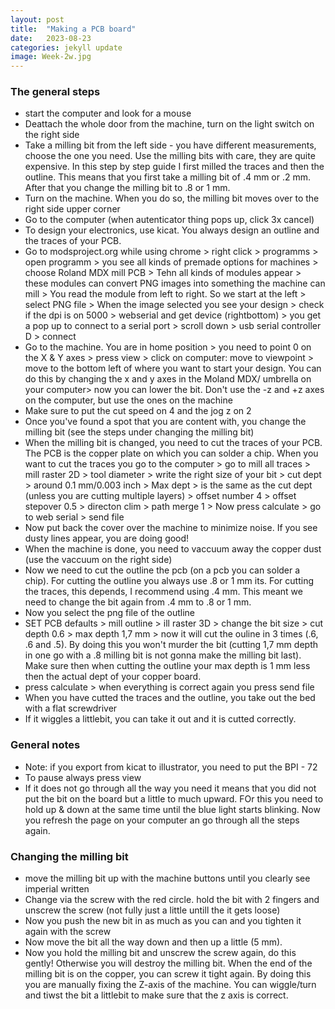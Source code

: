 ```yaml
---
layout: post
title:  "Making a PCB board"
date:   2023-08-23
categories: jekyll update
image: Week-2w.jpg
---
```


### The general steps
- start the computer and look for a mouse
- Deattach the whole door from the machine, turn on the light switch on the right side 
- Take a milling bit from the left side - you have different measurements, choose the one you need. Use the milling bits with care, they are quite expensive. In this step by step guide I first milled the traces and then the outline. This means that you first take a milling bit of .4 mm or .2 mm. After that you change the milling bit to .8 or 1 mm.
- Turn on the machine. When you do so, the milling bit moves over to the right side upper corner
- Go to the computer (when autenticator thing pops up, click 3x cancel)
- To design your electronics, use kicat. You always design an outline and the traces of your PCB. 
- Go to modsproject.org while using chrome > right click > programms > open programm > you see all kinds of premade options for machines > choose Roland MDX mill PCB > Tehn all kinds of modules appear > these modules can convert PNG images into something the machine can mill > You read the module from left to right. So we start at the left > select PNG file > When the image selected you see your design > check if the dpi is on 5000 > webserial and get device (rightbottom) > you get a pop up to connect to a serial port > scroll down > usb serial controller D > connect 
- Go to the machine. You are in home position > you need to point 0 on the X & Y axes > press view > click on computer: move to viewpoint > move to the bottom left of where you want to start your design. You can do this by changing the x and y axes in the Moland MDX/ umbrella on your computer> now you can lower the bit. Don't use the -z and +z axes on the computer, but use the ones on the machine 
- Make sure to put the cut speed on 4 and the jog z on 2
- Once you've found a spot that you are content with, you change the milling bit (see the steps under changing the milling bit)
- When the milling bit is changed, you need to cut the traces of your PCB. The PCB is the copper plate on which you can solder a chip. When you want to cut the traces you go to the computer > go to mill all traces > mill raster 2D > tool diameter > write the right size of your bit > cut dept > around 0.1 mm/0.003 inch > Max dept > is the same as the cut dept (unless you are cutting multiple layers) > offset number 4 > offset stepover 0.5 > directon clim > path merge 1 > Now press calculate > go to web serial > send file
- Now put back the cover over the machine to minimize noise. If you see dusty lines appear, you are doing good!
- When the machine is done, you need to vaccuum away the copper dust (use the vaccuum on the right side) 
- Now we need to cut the outline the pcb (on a pcb you can solder a chip). For cutting the outline you always use .8 or 1 mm its. For cutting the traces, this depends, I recommend using .4 mm. This meant we need to change the bit again from .4 mm to .8 or 1 mm. 
- Now you select the png file of the outline
- SET PCB defaults > mill outline > ill raster 3D > change the bit size > cut depth 0.6 > max depth 1,7 mm > now it will cut the ouline in 3 times (.6, .6 and .5). By doing this you won't murder the bit (cutting 1,7 mm depth in one go with a .8 milling bit is not gonna make the milling bit last). Make sure then when cutting the outline your max depth is 1 mm less then the actual dept of your copper board. 
- press calculate > when everything is correct again you press send file
- When you have cutted the traces and the outline, you take out the bed with a flat screwdriver
- If it wiggles a littlebit, you can take it out and it is cutted correctly. 

### General notes
- Note: if you export from kicat to illustrator, you need to put the BPI - 72
- To pause always press view
- If it does not go through all the way you need it means that you did not put the bit on the board but a little to much upward. FOr this you need to hold up & down at the same time until the blue light starts blinking. Now you refresh the page on your computer an go through all the steps again. 

### Changing the milling bit
- move the milling bit up with the machine buttons until you clearly see imperial written
- Change via the screw with the red circle. hold the bit with 2 fingers and unscrew the screw (not fully just a little untill the it gets loose)
- Now you push the new bit in as much as you can and you tighten it again with the screw
- Now move the bit all the way down and then up a little (5 mm). 
- Now you hold the milling bit and unscrew the screw again, do this gently! Otherwise you will destroy the milling bit. When the end of the milling bit is on the copper, you can screw it tight again. By doing this you are manually fixing the Z-axis of the machine. You can wiggle/turn and tiwst the bit a littlebit to make sure that the z axis is correct.

